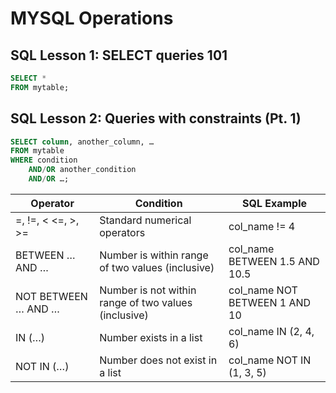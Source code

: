 # MYSQL Operations

## SQL Lesson 1: SELECT queries 101

```sql
SELECT * 
FROM mytable;
```

## SQL Lesson 2: Queries with constraints (Pt. 1)

```sql
SELECT column, another_column, …
FROM mytable
WHERE condition
    AND/OR another_condition
    AND/OR …;
```
| Operator              | Condition                                          | SQL Example             |
| --------------------- | -------------------------------------------------- | ----------------------- |
| =, !=, < <=, >, >=    | Standard numerical operators                      | col_name != 4           |
| BETWEEN … AND …      | Number is within range of two values (inclusive)  | col_name BETWEEN 1.5 AND 10.5 |
| NOT BETWEEN … AND …  | Number is not within range of two values (inclusive) | col_name NOT BETWEEN 1 AND 10 |
| IN (…)                | Number exists in a list                           | col_name IN (2, 4, 6)   |
| NOT IN (…)            | Number does not exist in a list                   | col_name NOT IN (1, 3, 5) |




